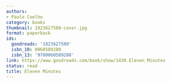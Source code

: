 ```yaml
---
authors:
- Paulo Coelho
category: books
thumbnail: 1823627580-cover.jpg
format: paperback
ids:
  goodreads: '1823627580'
  isbn_10: 0060589280
  isbn_13: '9780060589288'
link: https://www.goodreads.com/book/show/1430.Eleven_Minutes
status: read
title: Eleven Minutes
---
```


